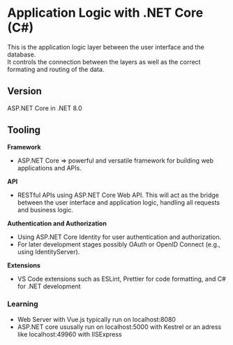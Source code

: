 # Application Logic with .NET Core (C#)

This is the application logic layer between the user interface and the database. \
It controls the connection between the layers as well as the correct formating and routing of the data.

## Version

ASP.NET Core in .NET 8.0

## Tooling

**Framework**
- ASP.NET Core => powerful and versatile framework for building web applications and APIs.

**API**
- RESTful APIs using ASP.NET Core Web API. This will act as the bridge between the user interface and application logic, handling all requests and business logic.

**Authentication and Authorization**
- Using ASP.NET Core Identity for user authentication and authorization.
- For later development stages possibly OAuth or OpenID Connect (e.g., using IdentityServer).

**Extensions**
- VS Code extensions such as ESLint, Prettier for code formatting, and C# for .NET development


### Learning

- Web Server with Vue.js typically run on localhost:8080
- ASP.NET core ususally run on localhost:5000 with Kestrel or an adress like localhost:49960 with IISExpress
